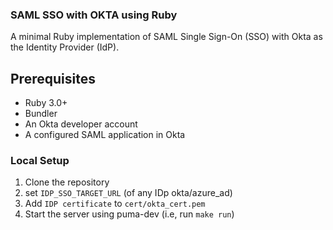 ### SAML SSO with OKTA using Ruby

A minimal Ruby implementation of SAML Single Sign-On (SSO) with Okta as the Identity Provider (IdP).

## Prerequisites

- Ruby 3.0+
- Bundler
- An Okta developer account
- A configured SAML application in Okta

### Local Setup

1. Clone the repository
2. set `IDP_SSO_TARGET_URL` (of any IDp okta/azure_ad)
3. Add `IDP certificate` to `cert/okta_cert.pem`
4. Start the server using puma-dev (i.e, run `make run`)

